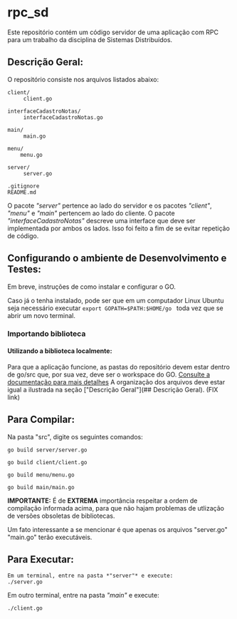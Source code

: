 # rpc_sd 
Este repositório contém um código servidor de uma aplicação com RPC para um trabalho da disciplina de Sistemas Distribuídos.


## Descrição Geral:

  O repositório consiste nos arquivos listados abaixo:

    client/     
         client.go
    
    interfaceCadastroNotas/
         interfaceCadastroNotas.go

    main/
         main.go

    menu/
        menu.go     
    
    server/
         server.go
    
    .gitignore
    README.md


O pacote *"server"* pertence ao lado do servidor e os pacotes *"client"*, *"menu"* e *"main"* pertencem ao lado do cliente. O pacote *"interfaceCadastroNotas"* descreve uma interface que deve ser implementada por ambos os lados. Isso foi feito a fim de se evitar repetição de código.



## Configurando o ambiente de Desenvolvimento e Testes:
  Em breve, instruções de como instalar e configurar o GO.

  Caso já o tenha instalado, pode ser que em um computador Linux Ubuntu seja necessário executar ```export GOPATH=$PATH:$HOME/go ``` toda vez que se abrir um novo terminal. 



### Importando biblioteca

  #### Utilizando a biblioteca localmente:

  Para que a aplicação funcione, as pastas do repositório devem estar dentro de go/src que, por sua vez, deve ser o workspace do GO. [Consulte a documentação para mais detalhes](https://golang.org/doc/install#testing)
 A organização dos arquivos deve estar igual a ilustrada na seção ["Descrição Geral"](## Descrição Geral). (FIX link)


## Para Compilar:

  Na pasta "src", digite os seguintes comandos:  

    go build server/server.go
  
    go build client/client.go

    go build menu/menu.go

    go build main/main.go


  **IMPORTANTE:** É de **EXTREMA** importância respeitar a ordem de compilação informada acima, para que não hajam problemas de utlização de versões obsoletas de bibliotecas.

  Um fato interessante a se mencionar é que apenas os arquivos "server.go" "main.go" terão executáveis.
  
  
  
## Para Executar:
    Em um terminal, entre na pasta *"server"* e execute:
    ./server.go
  
  
Em outro terminal, entre na pasta *"main"* e execute:

    ./client.go
